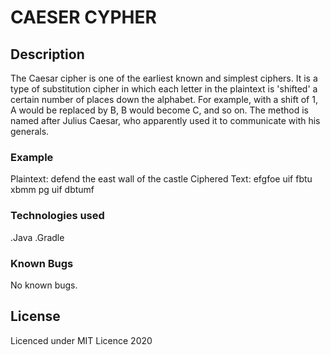 # CAESER CYPHER
## Description

The Caesar cipher is one of the earliest known and simplest ciphers. It is a type of substitution cipher in which each letter in the plaintext is 'shifted' a certain number of places down the alphabet. For example, with a shift of 1, A would be replaced by B, B would become C, and so on. The method is named after Julius Caesar, who apparently used it to communicate with his generals. 
### Example
Plaintext:  defend the east wall of the castle
Ciphered Text: efgfoe uif fbtu xbmm pg uif dbtumf

### Technologies used
.Java
.Gradle

### Known Bugs
No known bugs.

## License
Licenced under MIT Licence 2020
